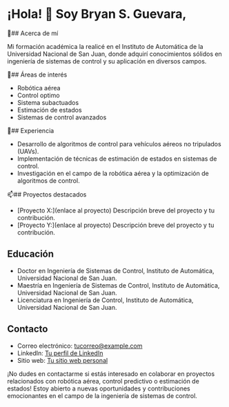 # ¡Hola! 👋 Soy Bryan S. Guevara,

👀## Acerca de mí

Mi formación académica la realicé en el Instituto de Automática de la Universidad Nacional de San Juan, donde adquirí conocimientos sólidos en ingeniería de sistemas de control y su aplicación en diversos campos.

🌱## Áreas de interés
- Robótica aérea
- Control optimo
- Sistema subactuados
- Estimación de estados
- Sistemas de control avanzados

💞️## Experiencia
- Desarrollo de algoritmos de control para vehículos aéreos no tripulados (UAVs).
- Implementación de técnicas de estimación de estados en sistemas de control.
- Investigación en el campo de la robótica aérea y la optimización de algoritmos de control.

📫## Proyectos destacados
- [Proyecto X:](enlace al proyecto) Descripción breve del proyecto y tu contribución.
- [Proyecto Y:](enlace al proyecto) Descripción breve del proyecto y tu contribución.

## Educación
- Doctor en Ingeniería de Sistemas de Control, Instituto de Automática, Universidad Nacional de San Juan.
- Maestría en Ingeniería de Sistemas de Control, Instituto de Automática, Universidad Nacional de San Juan.
- Licenciatura en Ingeniería de Control, Instituto de Automática, Universidad Nacional de San Juan.

## Contacto
- Correo electrónico: [tucorreo@example.com](mailto:tucorreo@example.com)
- LinkedIn: [Tu perfil de LinkedIn](https://www.linkedin.com/in/bryansgue/)
- Sitio web: [Tu sitio web personal](bryansgue.me)

¡No dudes en contactarme si estás interesado en colaborar en proyectos relacionados con robótica aérea, control predictivo o estimación de estados! Estoy abierto a nuevas oportunidades y contribuciones emocionantes en el campo de la ingeniería de sistemas de control.
